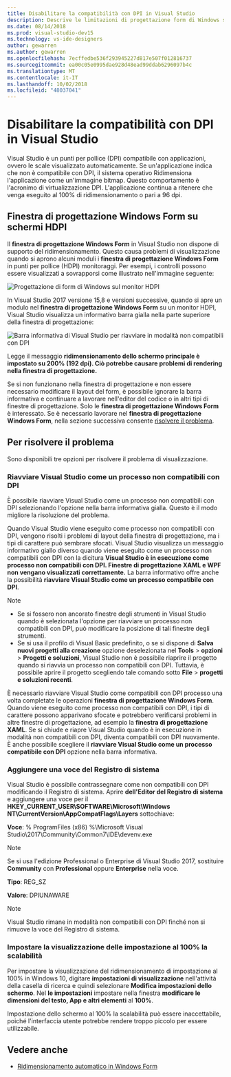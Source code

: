 ```yaml
---
title: Disabilitare la compatibilità con DPI in Visual Studio
description: Descrive le limitazioni di progettazione form di Windows su schermi HDPI e su come eseguire Visual Studio come un processo non compatibili con DPI.
ms.date: 08/14/2018
ms.prod: visual-studio-dev15
ms.technology: vs-ide-designers
author: gewarren
ms.author: gewarren
ms.openlocfilehash: 7ecffedbe536f293945227d817e507f012816737
ms.sourcegitcommit: ea00c05e0995dae928d48ead99ddab6296097b4c
ms.translationtype: MT
ms.contentlocale: it-IT
ms.lasthandoff: 10/02/2018
ms.locfileid: "48037041"
---
```

# <a name="disable-dpi-awareness-in-visual-studio"></a>Disabilitare la compatibilità con DPI in Visual Studio

Visual Studio è un punti per pollice (DPI) compatibile con applicazioni, ovvero le scale visualizzato automaticamente. Se un'applicazione indica che non è compatibile con DPI, il sistema operativo Ridimensiona l'applicazione come un'immagine bitmap. Questo comportamento è l'acronimo di virtualizzazione DPI. L'applicazione continua a ritenere che venga eseguito al 100% di ridimensionamento o pari a 96 dpi.

## <a name="windows-forms-designer-on-hdpi-monitors"></a>Finestra di progettazione Windows Form su schermi HDPI

Il **finestra di progettazione Windows Form** in Visual Studio non dispone di supporto del ridimensionamento. Questo causa problemi di visualizzazione quando si aprono alcuni moduli i **finestra di progettazione Windows Form** in punti per pollice (HDPI) monitoraggi. Per esempi, i controlli possono essere visualizzati a sovrapporsi come illustrato nell'immagine seguente:

![Progettazione di form di Windows sul monitor HDPI](media/disable-dpi-awareness-visual-studio/win-forms-designer-hdpi.png)

In Visual Studio 2017 versione 15,8 e versioni successive, quando si apre un modulo nel **finestra di progettazione Windows Form** su un monitor HDPI, Visual Studio visualizza un informativo barra gialla nella parte superiore della finestra di progettazione:

![Barra informativa di Visual Studio per riavviare in modalità non compatibili con DPI](media/disable-dpi-awareness-visual-studio/scaling-gold-bar.png)

Legge il messaggio **ridimensionamento dello schermo principale è impostato su 200% (192 dpi). Ciò potrebbe causare problemi di rendering nella finestra di progettazione.**

Se si non funzionano nella finestra di progettazione e non essere necessario modificare il layout del form, è possibile ignorare la barra informativa e continuare a lavorare nell'editor del codice o in altri tipi di finestre di progettazione. Solo le **finestra di progettazione Windows Form** è interessato. Se è necessario lavorare nel **finestra di progettazione Windows Form**, nella sezione successiva consente [risolvere il problema](#to-resolve-the-problem).

## <a name="to-resolve-the-problem"></a>Per risolvere il problema

Sono disponibili tre opzioni per risolvere il problema di visualizzazione.

### <a name="restart-visual-studio-as-a-dpi-unaware-process"></a>Riavviare Visual Studio come un processo non compatibili con DPI

È possibile riavviare Visual Studio come un processo non compatibili con DPI selezionando l'opzione nella barra informativa gialla. Questo è il modo migliore la risoluzione del problema.

Quando Visual Studio viene eseguito come processo non compatibili con DPI, vengono risolti i problemi di layout della finestra di progettazione, ma i tipi di carattere può sembrare sfocati. Visual Studio visualizza un messaggio informativo giallo diverso quando viene eseguito come un processo non compatibili con DPI con la dicitura **Visual Studio è in esecuzione come processo non compatibili con DPI. Finestre di progettazione XAML e WPF non vengano visualizzati correttamente.** La barra informativo offre anche la possibilità **riavviare Visual Studio come un processo compatibile con DPI**.

> [!NOTE]
> - Se si fossero non ancorato finestre degli strumenti in Visual Studio quando è selezionata l'opzione per riavviare un processo non compatibili con DPI, può modificare la posizione di tali finestre degli strumenti.
> - Se si usa il profilo di Visual Basic predefinito, o se si dispone di **Salva nuovi progetti alla creazione** opzione deselezionata nel **Tools** > **opzioni**  >  **Progetti e soluzioni**, Visual Studio non è possibile riaprire il progetto quando si riavvia un processo non compatibili con DPI. Tuttavia, è possibile aprire il progetto scegliendo tale comando sotto **File** > **progetti e soluzioni recenti**.

È necessario riavviare Visual Studio come compatibili con DPI processo una volta completate le operazioni **finestra di progettazione Windows Form**. Quando viene eseguito come processo non compatibili con DPI, i tipi di carattere possono apparivano sfocate e potrebbero verificarsi problemi in altre finestre di progettazione, ad esempio la **finestra di progettazione XAML**. Se si chiude e riapre Visual Studio quando è in esecuzione in modalità non compatibili con DPI, diventa compatibili con DPI nuovamente. È anche possibile scegliere il **riavviare Visual Studio come un processo compatibile con DPI** opzione nella barra informativa.

### <a name="add-a-registry-entry"></a>Aggiungere una voce del Registro di sistema

Visual Studio è possibile contrassegnare come non compatibili con DPI modificando il Registro di sistema. Aprire **dell'Editor del Registro di sistema** e aggiungere una voce per il **HKEY_CURRENT_USER\SOFTWARE\Microsoft\Windows NT\CurrentVersion\AppCompatFlags\Layers** sottochiave:

**Voce**: % ProgramFiles (x86) %\Microsoft Visual Studio\2017\Community\Common7\IDE\devenv.exe

   > [!NOTE]
   > Se si usa l'edizione Professional o Enterprise di Visual Studio 2017, sostituire **Community** con **Professional** oppure **Enterprise** nella voce.

**Tipo**: REG_SZ

**Valore**: DPIUNAWARE

> [!NOTE]
> Visual Studio rimane in modalità non compatibili con DPI finché non si rimuove la voce del Registro di sistema.

### <a name="set-your-display-scaling-setting-to-100"></a>Impostare la visualizzazione delle impostazione al 100% la scalabilità

Per impostare la visualizzazione del ridimensionamento di impostazione al 100% in Windows 10, digitare **impostazioni di visualizzazione** nell'attività della casella di ricerca e quindi selezionare **Modifica impostazioni dello schermo**. Nel **le impostazioni** impostare nella finestra **modificare le dimensioni del testo, App e altri elementi** al **100%**.

Impostazione dello schermo al 100% la scalabilità può essere inaccettabile, poiché l'interfaccia utente potrebbe rendere troppo piccolo per essere utilizzabile.

## <a name="see-also"></a>Vedere anche

- [Ridimensionamento automatico in Windows Form](automatic-scaling-in-windows-forms.md)